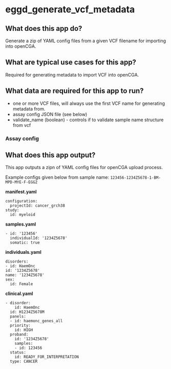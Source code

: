 # eggd_generate_vcf_metadata

## What does this app do?

Generate a zip of YAML config files from a given VCF filename for importing into openCGA.

## What are typical use cases for this app?

Required for generating metadata to import VCF into openCGA.

## What data are required for this app to run?

- one or more VCF files, will always use the first VCF name for generating metadata from.
- assay config JSON file (see below)
- validate_name (boolean) - controls if to validate sample name structure from vcf

### Assay config


## What does this app output?

This app outputs a zipn of YAML config files for openCGA upload process.

Example configs given below from sample name: `123456-1234Z5678-1-BM-MPD-MYE-F-EGG2`

**manifest.yaml**

```
configuration:
  projectId: cancer_grch38
study:
  id: myeloid

```


**samples.yaml**

```
- id: '123456'
  individualId: '1234Z5678'
  somatic: true

```



**individuals.yaml**

```
disorders:
- id: HaemOnc
id: '1234Z5678'
name: '1234Z5678'
sex:
  id: Female

```


**clinical.yaml**

```
- disorder:
    id: HaemOnc
  id: H1234Z5678M
  panels:
  - id: haemonc_genes_all
  priority:
    id: HIGH
  proband:
    id: '1234Z5678'
    samples:
    - id: 123456
  status:
    id: READY_FOR_INTERPRETATION
  type: CANCER

```
